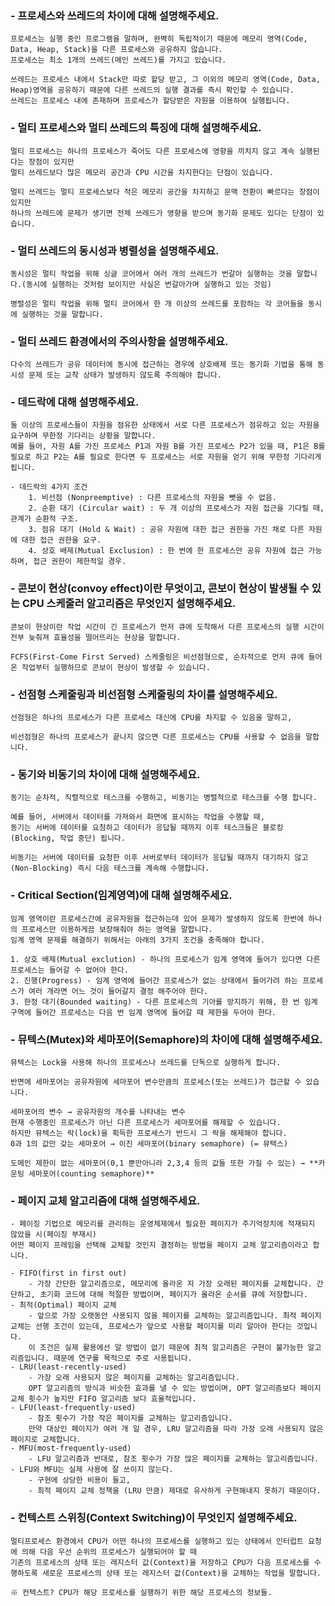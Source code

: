 ### - 프로세스와 쓰레드의 차이에 대해 설명해주세요.
    프로세스는 실행 중인 프로그램을 말하며, 완벽히 독립적이기 때문에 메모리 영역(Code, Data, Heap, Stack)을 다른 프로세스와 공유하지 않습니다. 
    프로세스는 최소 1개의 쓰레드(메인 쓰레드)를 가지고 있습니다.
    
    쓰레드는 프로세스 내에서 Stack만 따로 할당 받고, 그 이외의 메모리 영역(Code, Data, Heap)영역을 공유하기 때문에 다른 쓰레드의 실행 결과를 즉시 확인할 수 있습니다.
    쓰레드는 프로세스 내에 존재하며 프로세스가 할당받은 자원을 이용하여 실행됩니다.
    
### - 멀티 프로세스와 멀티 쓰레드의 특징에 대해 설명해주세요.
    멀티 프로세스는 하나의 프로세스가 죽어도 다른 프로세스에 영향을 끼치지 않고 계속 실행된다는 장점이 있지만
    멀티 쓰레드보다 많은 메모리 공간과 CPU 시간을 차지한다는 단점이 있습니다.
    
    멀티 쓰레드는 멀티 프로세스보다 적은 메모리 공간을 차지하고 문맥 전환이 빠르다는 장점이 있지만
    하나의 쓰레드에 문제가 생기면 전체 쓰레드가 영향을 받으며 동기화 문제도 있다는 단점이 있습니다.
    
### - 멀티 쓰레드의 동시성과 병렬성을 설명해주세요.
    동시성은 멀티 작업을 위해 싱글 코어에서 여러 개의 쓰레드가 번갈아 실행하는 것을 말합니다.(동시에 실행하는 것처럼 보이지만 사실은 번갈아가며 실행하고 있는 것임)
   
    병렬성은 멀티 작업을 위해 멀티 코어에서 한 개 이상의 쓰레드를 포함하는 각 코어들을 동시에 실행하는 것을 말합니다.
    
### - 멀티 쓰레드 환경에서의 주의사항을 설명해주세요.
    
    다수의 쓰레드가 공유 데이터에 동시에 접근하는 경우에 상호배제 또는 동기화 기법을 통해 동시성 문제 또는 교착 상태가 발생하지 않도록 주의해야 합니다.
    
### - 데드락에 대해 설명해주세요.
    둘 이상의 프로세스들이 자원을 점유한 상태에서 서로 다른 프로세스가 점유하고 있는 자원을 요구하며 무한정 기다리는 상황을 말합니다.
    예를 들어, 자원 A를 가진 프로세스 P1과 자원 B를 가진 프로세스 P2가 있을 때, P1은 B를 필요로 하고 P2는 A를 필요로 한다면 두 프로세스는 서로 자원을 얻기 위해 무한정 기다리게 됩니다.
    
    - 데드락의 4가지 조건
        1. 비선점 (Nonpreemptive) : 다른 프로세스의 자원을 뺏을 수 없음.
        2. 순환 대기 (Circular wait) : 두 개 이상의 프로세스가 자원 접근을 기다릴 때, 관계가 순환적 구조.
        3. 점유 대기 (Hold & Wait) : 공유 자원에 대한 접근 권한을 가진 채로 다른 자원에 대한 접근 권한을 요구.
        4. 상호 배제(Mutual Exclusion) : 한 번에 한 프로세스만 공유 자원에 접근 가능하며, 접근 권한이 제한적일 경우.
    
### - 콘보이 현상(convoy effect)이란 무엇이고, 콘보이 현상이 발생될 수 있는 CPU 스케줄러 알고리즘은 무엇인지 설명해주세요.
    콘보이 현상이란 작업 시간이 긴 프로세스가 먼저 큐에 도착해서 다른 프로세스의 실행 시간이 전부 늦춰져 효율성을 떨어뜨리는 현상을 말합니다.
    
    FCFS(First-Come First Served) 스케줄링은 비선점형으로, 순차적으로 먼저 큐에 들어온 작업부터 실행하므로 콘보이 현상이 발생할 수 있습니다.
    
### - 선점형 스케줄링과 비선점형 스케줄링의 차이를 설명해주세요.
    선점형은 하나의 프로세스가 다른 프로세스 대신에 CPU를 차지할 수 있음을 말하고,
   
    비선점형은 하나의 프로세스가 끝나지 않으면 다른 프로세스는 CPU를 사용할 수 없음을 말합니다.
    
### - 동기와 비동기의 차이에 대해 설명해주세요. 
    동기는 순차적, 직렬적으로 테스크를 수행하고, 비동기는 병렬적으로 테스크를 수행 합니다.
    
    예를 들어, 서버에서 데이터를 가져와서 화면에 표시하는 작업을 수행할 때,
    동기는 서버에 데이터를 요청하고 데이터가 응답될 때까지 이후 테스크들은 블로킹(Blocking, 작업 중단) 됩니다.
    
    비동기는 서버에 데이터를 요청한 이후 서버로부터 데이터가 응답될 때까지 대기하지 않고(Non-Blocking) 즉시 다음 테스크를 계속해 수행합니다.
    
    
### - Critical Section(임계영역)에 대해 설명해주세요.
    임계 영역이란 프로세스간에 공유자원을 접근하는데 있어 문제가 발생하지 않도록 한번에 하나의 프로세스만 이용하게끔 보장해줘야 하는 영역을 말합니다.
    임계 영역 문제를 해결하기 위해서는 아래의 3가지 조건을 충족해야 합니다.
    
    1. 상호 배제(Mutual exclution) - 하나의 프로세스가 임계 영역에 들어가 있다면 다른 프로세스는 들어갈 수 없어야 한다.
    2. 진행(Progress) - 임계 영역에 들어간 프로세스가 없는 상태에서 들어가려 하는 프로세스가 여러 개라면 어느 것이 들어갈지 결정 해주어야 한다.
    3. 한정 대기(Bounded waiting) - 다른 프로세스의 기아를 방지하기 위해, 한 번 임계 구역에 들어간 프로세스는 다음 번 임계 영역에 들어갈 때 제한을 두어야 한다.

### - 뮤텍스(Mutex)와 세마포어(Semaphore)의 차이에 대해 설명해주세요.
    뮤텍스는 Lock을 사용해 하나의 프로세스나 쓰레드를 단독으로 실행하게 합니다.
  
    반면에 세마포어는 공유자원에 세마포어 변수만큼의 프로세스(또는 쓰레드)가 접근할 수 있습니다.
    
    세마포어의 변수 → 공유자원의 개수를 나타내는 변수
    현재 수행중인 프로세스가 아닌 다른 프로세스가 세마포어를 해제할 수 있습니다.
    하지만 뮤텍스는 락(lock)을 획득한 프로세스가 반드시 그 락을 해제해야 합니다.
    0과 1의 값만 갖는 세마포어 → 이진 세마포어(binary semaphore) (= 뮤텍스)
    
    도메인 제한이 없는 세마포어(0,1 뿐만아니라 2,3,4 등의 값들 또한 가질 수 있는) → **카운팅 세마포어(counting semaphore)**
    
### - 페이지 교체 알고리즘에 대해 설명해주세요.
    - 페이징 기법으로 메모리를 관리하는 운영체제에서 필요한 페이지가 주기억장치에 적재되지 않았을 시(페이징 부재시) 
    어떤 페이지 프레임을 선택해 교체할 것인지 결정하는 방법을 페이지 교체 알고리즘이라고 합니다.
    
    - FIFO(first in first out)
        - 가장 간단한 알고리즘으로, 메모리에 올라온 지 가장 오래된 페이지를 교체합니다. 간단하고, 초기화 코드에 대해 적절한 방법이며, 페이지가 올라온 순서를 큐에 저장합니다.
    - 최적(Optimal) 페이지 교체
        - 앞으로 가장 오랫동안 사용되지 않을 페이지를 교체하는 알고리즘입니다. 최적 페이지 교체는 선행 조건이 있는데, 프로세스가 앞으로 사용할 페이지를 미리 알아야 한다는 것입니다. 
        이 조건은 실제 활용에선 알 방법이 없기 때문에 최적 알고리즘은 구현이 불가능한 알고리즘입니다. 때문에 연구를 목적으로 주로 사용됩니다.
    - LRU(least-recently-used)
        - 가장 오래 사용되지 않은 페이지를 교체하는 알고리즘입니다. 
        OPT 알고리즘의 방식과 비슷한 효과를 낼 수 있는 방법이며, OPT 알고리즘보다 페이지 교체 횟수가 높지만 FIFO 알고리즘 보다 효율적입니다.
    - LFU(least-frequently-used)
        - 참조 횟수가 가장 작은 페이지를 교체하는 알고리즘입니다. 
        만약 대상인 페이지가 여러 개 일 경우, LRU 알고리즘을 따라 가장 오래 사용되지 않은 페이지로 교체합니다.
    - MFU(most-frequently-used)
        - LFU 알고리즘과 반대로, 참조 횟수가 가장 많은 페이지를 교체하는 알고리즘입니다.
    - LFU와 MFU는 실제 사용에 잘 쓰이지 않는다.
        - 구현에 상당한 비용이 들고,
        - 최적 페이지 교체 정책을 (LRU 만큼) 제대로 유사하게 구현해내지 못하기 때문이다.

### - 컨텍스트 스위칭(Context Switching)이 무엇인지 설명해주세요.    
    멀티프로세스 환경에서 CPU가 어떤 하나의 프로세스를 실행하고 있는 상태에서 인터럽트 요청에 의해 다음 우선 순위의 프로세스가 실행되어야 할 때 
    기존의 프로세스의 상태 또는 레지스터 값(Context)을 저장하고 CPU가 다음 프로세스를 수행하도록 새로운 프로세스의 상태 또는 레지스터 값(Context)을 교체하는 작업을 말합니다.
    
    ※ 컨텍스트? CPU가 해당 프로세스를 실행하기 위한 해당 프로세스의 정보들.
